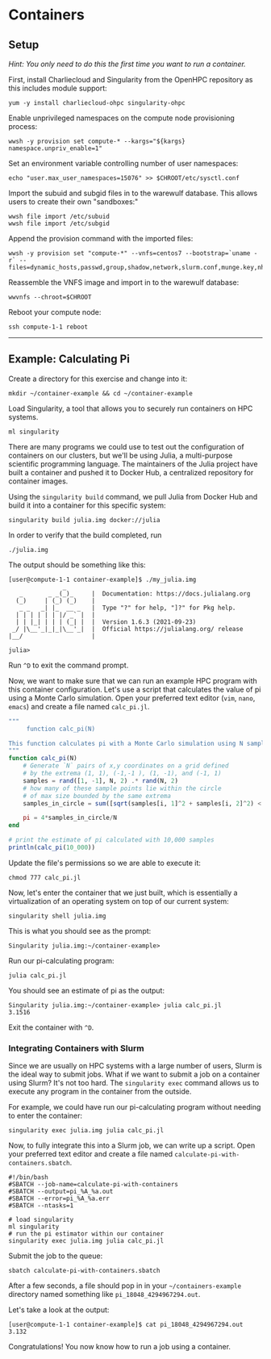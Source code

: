 # Containers

## Setup
_Hint: You only need to do this the first time you want to run a container._

First, install Charliecloud and Singularity from the OpenHPC repository as this includes module support:
```Shell
yum -y install charliecloud-ohpc singularity-ohpc
```

Enable unprivileged namespaces on the compute node provisioning process:
```Shell
wwsh -y provision set compute-* --kargs="${kargs} namespace.unpriv_enable=1"
```

Set an environment variable controlling number of user namespaces:
```Shell
echo "user.max_user_namespaces=15076" >> $CHROOT/etc/sysctl.conf
```

Import the subuid and subgid files in to the warewulf database. This allows users to create their own "sandboxes:"
```Shell
wwsh file import /etc/subuid
wwsh file import /etc/subgid
```


Append the provision command with the imported files:
```Shell
wwsh -y provision set "compute-*" --vnfs=centos7 --bootstrap=`uname -r` --files=dynamic_hosts,passwd,group,shadow,network,slurm.conf,munge.key,nhc.conf,subuid,subgid
```

Reassemble the VNFS image and import in to the warewulf database:
```Shell
wwvnfs --chroot=$CHROOT
```

Reboot your compute node:
```Shell
ssh compute-1-1 reboot
```

---

## Example: Calculating Pi
Create a directory for this exercise and change into it:

```Shell
mkdir ~/container-example && cd ~/container-example
```

Load Singularity, a tool that allows you to securely run containers on HPC systems.

```Shell
ml singularity
```

There are many programs we could use to test out the configuration of containers on our clusters, but we'll be using Julia, a multi-purpose scientific programming language. The maintainers of the Julia project have built a container and pushed it to Docker Hub, a centralized repository for container images.

Using the `singularity build` command, we pull Julia from Docker Hub and build it into a container for this specific system:
```Shell
singularity build julia.img docker://julia
```

In order to verify that the build completed, run
```Shell
./julia.img
```

The output should be something like this:
```
[user@compute-1-1 container-example]$ ./my_julia.img
               _
   _       _ _(_)_     |  Documentation: https://docs.julialang.org
  (_)     | (_) (_)    |
   _ _   _| |_  __ _   |  Type "?" for help, "]?" for Pkg help.
  | | | | | | |/ _` |  |
  | | |_| | | | (_| |  |  Version 1.6.3 (2021-09-23)
 _/ |\__'_|_|_|\__'_|  |  Official https://julialang.org/ release
|__/                   |

julia>
```

Run `^D` to exit the command prompt.

Now, we want to make sure that we can run an example HPC program with this container configuration. Let's use a script that calculates the value of pi using a Monte Carlo simulation. Open your preferred text editor (`vim`, `nano`, `emacs`) and create a file named `calc_pi.jl`.
```Julia
"""
     function calc_pi(N)

This function calculates pi with a Monte Carlo simulation using N samples.
"""
function calc_pi(N)
    # Generate `N` pairs of x,y coordinates on a grid defined
    # by the extrema (1, 1), (-1,-1 ), (1, -1), and (-1, 1)
    samples = rand([1, -1], N, 2) .* rand(N, 2)
    # how many of these sample points lie within the circle
    # of max size bounded by the same extrema
    samples_in_circle = sum([sqrt(samples[i, 1]^2 + samples[i, 2]^2) < 1.0 for i in 1:N])

    pi = 4*samples_in_circle/N
end

# print the estimate of pi calculated with 10,000 samples
println(calc_pi(10_000))
```

Update the file's permissions so we are able to execute it:
```Shell
chmod 777 calc_pi.jl
```

Now, let's enter the container that we just built, which is essentially a virtualization of an operating system on top of our current system:
```Shell
singularity shell julia.img
```

This is what you should see as the prompt:
```Shell
Singularity julia.img:~/container-example>
```

Run our pi-calculating program:
```Shell
julia calc_pi.jl
```

You should see an estimate of pi as the output:
```Shell
Singularity julia.img:~/container-example> julia calc_pi.jl
3.1516
```

Exit the container with `^D`.

### Integrating Containers with Slurm

Since we are usually on HPC systems with a large number of users, Slurm is the ideal way to submit jobs. What if we want to submit a job on a container using Slurm? It's not too hard. The `singularity exec` command allows us to execute any program in the container from the outside.

For example, we could have run our pi-calculating program without needing to enter the container:
```Shell
singularity exec julia.img julia calc_pi.jl
```

Now, to fully integrate this into a Slurm job, we can write up a script. Open your preferred text editor and create a file named `calculate-pi-with-containers.sbatch`.
```Shell
#!/bin/bash
#SBATCH --job-name=calculate-pi-with-containers
#SBATCH --output=pi_%A_%a.out
#SBATCH --error=pi_%A_%a.err
#SBATCH --ntasks=1

# load singularity
ml singularity
# run the pi estimator within our container
singularity exec julia.img julia calc_pi.jl
```

Submit the job to the queue:
```Shell
sbatch calculate-pi-with-containers.sbatch
```

After a few seconds, a file should pop in in your `~/containers-example` directory named something like `pi_18048_4294967294.out`.

Let's take a look at the output:
```Shell
[user@compute-1-1 container-example]$ cat pi_18048_4294967294.out
3.132
```

Congratulations! You now know how to run a job using a container.
